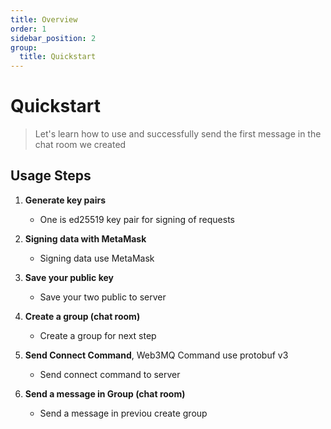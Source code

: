 ```yaml
---
title: Overview
order: 1
sidebar_position: 2
group:
  title: Quickstart
---
```


# Quickstart

> Let's learn how to use and successfully send the first message in the chat room we created

## Usage Steps

1. **Generate key pairs**

   - One is ed25519 key pair for signing of requests
   <!-- - Another is RSA key pair for message encryption and decryption -->

2. **Signing data with MetaMask**

   - Signing data use MetaMask

3. **Save your public key**

   - Save your two public to server

4. **Create a group (chat room)**

   - Create a group for next step

5. **Send Connect Command**, Web3MQ Command use protobuf v3

   - Send connect command to server

6. **Send a message in Group (chat room)**
   - Send a message in previou create group
